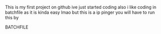 This is my first project on github ive just started coding also i like coding in batchfile as it is kinda easy lmao
but this is a ip pinger you will have to run this by

BATCHFILE